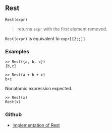 ## Rest

```
Rest(expr)
```

> returns `expr` with the first element removed.

`Rest(expr)` is equivalent to `expr[[2;;]]`.

### Examples

```
>> Rest({a, b, c})
{b,c}
 
>> Rest(a + b + c)
b+c
```

Nonatomic expression expected.

```
>> Rest(x)
Rest(x)
```

### Github

* [Implementation of Rest](https://github.com/axkr/symja_android_library/blob/master/symja_android_library/matheclipse-core/src/main/java/org/matheclipse/core/builtin/ListFunctions.java#L5955) 

